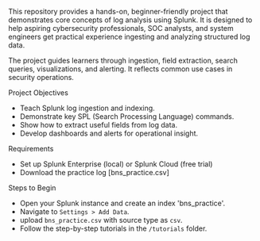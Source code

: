 This repository provides a hands-on, beginner-friendly project that demonstrates core concepts of log analysis using Splunk. It is designed to help aspiring cybersecurity professionals, SOC analysts, and system engineers get practical experience ingesting and analyzing structured log data.

The project guides learners through ingestion, field extraction, search queries, visualizations, and alerting. It reflects common use cases in security operations.

Project Objectives
- Teach Splunk log ingestion and indexing.
- Demonstrate key SPL (Search Processing Language) commands.
- Show how to extract useful fields from log data.
- Develop dashboards and alerts for operational insight.

Requirements
- Set up Splunk Enterprise (local) or Splunk Cloud (free trial)
- Download the practice log [bns_practice.csv]

Steps to Begin
- Open your Splunk instance and create an index 'bns_practice'.
- Navigate to `Settings > Add Data`.
- upload `bns_practice.csv` with source type as `csv`.
- Follow the step-by-step tutorials in the `/tutorials` folder.
